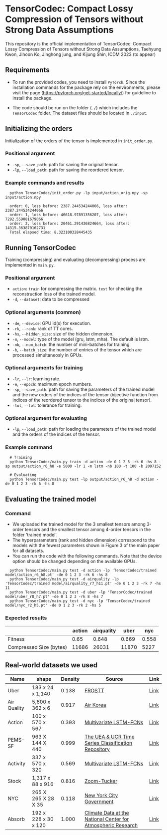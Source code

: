 # TensorCodec: Compact Lossy Compression of Tensors without Strong Data Assumptions
This repository is the official implementation of TensorCodec: Compact Lossy Compression of Tensors without Strong Data Assumptions, Taehyung Kwon, Jihoon Ko, Jinghong jung, and Kijung Shin, ICDM 2023 (to appear)

## Requirements
* To run the provided codes, you need to install `PyTorch`. Since the installation commands for the package rely on the environments, please visit the page (https://pytorch.org/get-started/locally/) for guideline to install the package.

* The code should be run on the folder (`./`) which includes the `TensorCodec` folder. The dataset files should be located in `./input`.

## Initializing the orders
Initialization of the orders of the tensor is implemented in ```init_order.py```.

### Positional argument
* `-sp`, `--save_path`: path for saving the original tensor.
* `-lp`, `--load_path`: path for saving the reordered tensor.

### Example commands and results
```
  python TensorCodec/init_order.py -lp input/action_orig.npy -sp input/action.npy

  order: 0, loss before: 2387.244534244066, loss after: 2387.244534244066
  order: 1, loss before: 46618.97891356207, loss after: 7292.559081679066
  order: 2, loss before: 20461.291436824664, loss after: 14315.363870162731
  Total elapsed time: 8.323100328445435
```

## Running TensorCodec
Training (compressing) and evaluating (decompressing) process are implemented in ```main.py```.
### Positional argument
* `action`: `train` for compressing the matrix. `test` for checking the reconstruction loss of the trained model.
* `-d`, `--dataset`: data to be compressed

### Optional arguments (common)
* `-de`, `--device`: GPU id(s) for execution.
* `-rk`, `--rank`: rank of TT cores.
* `-hs`, `--hidden_size`: size of the hidden dimension.
* `-m`, `--model`: type of the model (gru, lstm, mha). The default is lstm.
* `-nb`, `--num_batch`: the number of mini-batches for training.
* `-b`, `--batch_size`: the number of entries of the tensor which are processed simultaneosly in GPUs.
  
### Optional arguments for training
* `-lr`, `--lr`: learning rate.
* `-e`, `--epoch`: maximum epoch numbers.
* `-sp`, `--save_path`: path for saving the parameters of the trained model and the new orders of the indices of the tensor (bijective function from indices of the reordered tensor to the indices of the original tensor).
* `-tol`, `--tol`: tolerance for training.

### Optional argument for evaluating
* `-lp`, `--load_path`: path for loading the parameters of the trained model and the orders of the indices of the tensor.
  
### Example command
```
  # Training
  python TensorCodec/main.py train -d action -de 0 1 2 3 -rk 6 -hs 8 -sp output/action_r6_h8 -e 5000 -lr 1 -m lstm -nb 100 -t 100 -b 2097152

  # Evaluating
  python TensorCodec/main.py test -lp output/action_r6_h8 -d action -de 0 1 2 3 -rk 6 -hs 8
```

## Evaluating the trained model
### Command
* We uploaded the trained model for the 3 smallest tensors among 3-order tensors and the smallest tensor among 4-order tensors in the folder 'trained model'.
* The hyperparameters (rank and hidden dimension) correspond to the models with the fewest parameters shown in Figure 3 of the main paper for all datasets.
* You can run the code with the following commands. Note that the device option should be changed depending on the available GPUs.
```
  python TensorCodec/main.py test -d action -lp 'TensorCodec/trained model/action_r6_h8.pt' -de 0 1 2 3 -rk 6 -hs 8
  python TensorCodec/main.py test -d airquality -lp 'TensorCodec/trained model/airquality_r7_h11.pt' -de 0 1 2 3 -rk 7 -hs 11 
  python TensorCodec/main.py test -d uber -lp 'TensorCodec/trained model/uber_r8_h7.pt' -de 0 1 2 3 -rk 8 -hs 7
  python TensorCodec/main.py test -d nyc -lp 'TensorCodec/trained model/nyc_r2_h5.pt' -de 0 1 2 3 -rk 2 -hs 5
```

### Expected results
||action|airquality|uber|nyc|
|-|-|-|-|-|
|Fitness|0.65|0.648|0.669|0.558|
|Compressed Size (bytes)|11686|26031|11870|5227|

## Real-world datasets we used
|Name|shape|Density|Source|Link|
|-|-|-|-|-|
|Uber|183 x 24 x 1,140|0.138|[FROSTT](http://frostt.io/)|[Link](https://www.dropbox.com/sh/n1wv6sad7pdtvs2/AABo7r1d42btdmfkyf46FTNOa?dl=0)|
|Air Quality|5,600 x 362 x 6|0.917|[Air Korea](https://www.airkorea.or.kr/web/)|[Link](https://www.dropbox.com/sh/mph9ynz21dbjplc/AACnfvEWNC2V3vAKKB5d__Bga?dl=0)|
|Action|100 x 570 x 567|0.393|[Multivariate LSTM-FCNs](https://github.com/titu1994/MLSTM-FCN)|[Link](https://www.dropbox.com/sh/vz4dw1a1hu5i2d3/AAA18RxIZbYZKkqPEQxJRq7da?dl=0)|
|PEMS-SF|963 X 144 X 440|0.999|[The UEA & UCR Time Series Classification Repository](https://www.timeseriesclassification.com/)|[Link](https://www.dropbox.com/sh/ps0wiyrsjhfvbas/AACX_JYd4skwFcS4dYs20aiJa?dl=0)|
|Activity|337 x 570 x 320|0.569|[Multivariate LSTM-FCNs](https://github.com/titu1994/MLSTM-FCN)|[Link](https://www.dropbox.com/sh/4rsd4gp9em4vz8i/AABfjRdCkpAR8HSpjwRJgvkfa?dl=0)|
|Stock|1,317 x 88 x 916|0.816|[Zoom-Tucker](https://github.com/jungijang/KoreaStockData)|[Link](https://www.dropbox.com/sh/m812qgv1t5zjris/AAAxTz-fVItQbsLBhlGVJiRGa?dl=0)|
|NYC|265 X 265 X 28 X 35|0.118|[New York City Government](https://www.nyc.gov/site/tlc/about/tlc-trip-record-data.page)|[Link](https://www.dropbox.com/sh/bv2rrj6gp73z7sr/AACM2ZIvm8Bg3RuyY2mlObMia?dl=0)|
|Absorb|192 x 228 x 30 x 120|1.000|[Climate Data at the National Center for Atmospheric Research](https://www.earthsystemgrid.org)|[Link](https://www.dropbox.com/sh/5k9du01d1yvgnke/AAANN2QL0KxAmM3rRdH_yt82a?dl=0)|
